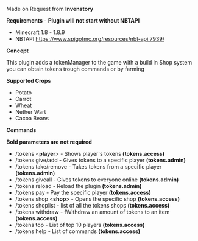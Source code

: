 
Made on Request from **Invenstory**

**Requirements** - **Plugin will not start without NBTAPI**

- Minecraft 1.8 - 1.8.9
- NBTAPI https://www.spigotmc.org/resources/nbt-api.7939/

**Concept**

This plugin adds a tokenManager to the game with
a build in Shop system you can obtain tokens trough commands or by farming

**Supported Crops**

* Potato
* Carrot
* Wheat
* Nether Wart
* Cacoa Beans

**Commands**

**Bold parameters are not required**
  - /tokens <**player**> - Shows player`s tokens **(tokens.access)**
  - /tokens give/add <player> <amount> - Gives tokens to a specific player **(tokens.admin)**
  - /tokens take/remove <player> <amount> - Takes tokens from a specific player **(tokens.admin)**
  - /tokens giveall <amount> - Gives tokens to everyone online **(tokens.admin)**
  - /tokens reload - Reload the plugin **(tokens.admin)**
  - /tokens pay <player> <amount> - Pay the specific player **(tokens.access)**
  - /tokens shop <**shop**> - Opens the specific shop **(tokens.access)**
  - /tokens shoplist - list of all the tokens shops **(tokens.access)**
  - /tokens withdraw <amount> - fWithdraw an amount of tokens to an item **(tokens.access)**
  - /tokens top - List of top 10 players **(tokens.access)**
  - /tokens help - List of commands **(tokens.access)**
